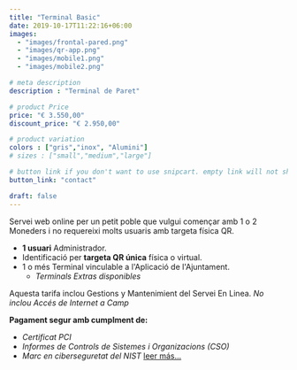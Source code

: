 ```yaml
---
title: "Terminal Basic"
date: 2019-10-17T11:22:16+06:00
images: 
  - "images/frontal-pared.png"
  - "images/qr-app.png"
  - "images/mobile1.png"
  - "images/mobile2.png"

# meta description
description : "Terminal de Paret"

# product Price
price: "€ 3.550,00"
discount_price: "€ 2.950,00"

# product variation
colors : ["gris","inox", "Alumini"]
# sizes : ["small","medium","large"]

# button link if you don't want to use snipcart. empty link will not show button
button_link: "contact"

draft: false
---
```


Servei web online per un petit poble que vulgui començar amb 1 o 2 Moneders i no requereixi molts usuaris amb targeta física QR.
- **1 usuari** Administrador.
- Identificació per **targeta QR única** física o virtual.
- 1 o més Terminal vinculable a l'Aplicació de l'Ajuntament.
    - *Terminals Extras disponibles*

Aquesta tarifa inclou Gestions y Mantenimient del Servei En Linea.
*No inclou Accés de Internet a Camp*

**Pagament segur amb cumplment de:**
- *Certificat PCI*
- *Informes de Controls de Sistemes i Organizacions (CSO)*
- *Marc en ciberseguretat del NIST*
[leer más...](/terms-conditions/)

